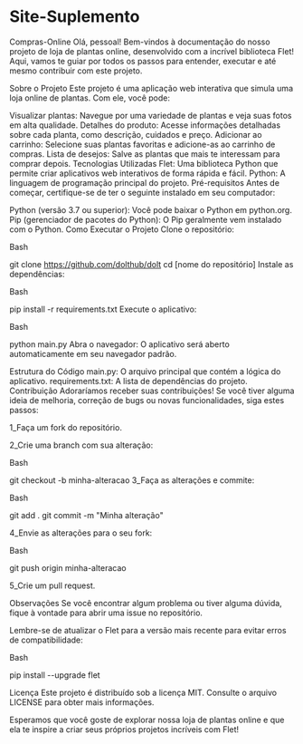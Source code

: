 # Site-Suplemento
 Compras-Online
 Olá, pessoal! Bem-vindos à documentação do nosso projeto de loja de plantas online, desenvolvido com a incrível biblioteca Flet! Aqui, vamos te guiar por todos os passos para entender, executar e até mesmo contribuir com este projeto.

Sobre o Projeto Este projeto é uma aplicação web interativa que simula uma loja online de plantas. Com ele, você pode:

Visualizar plantas: Navegue por uma variedade de plantas e veja suas fotos em alta qualidade. Detalhes do produto: Acesse informações detalhadas sobre cada planta, como descrição, cuidados e preço. Adicionar ao carrinho: Selecione suas plantas favoritas e adicione-as ao carrinho de compras. Lista de desejos: Salve as plantas que mais te interessam para comprar depois. Tecnologias Utilizadas Flet: Uma biblioteca Python que permite criar aplicativos web interativos de forma rápida e fácil. Python: A linguagem de programação principal do projeto. Pré-requisitos Antes de começar, certifique-se de ter o seguinte instalado em seu computador:

Python (versão 3.7 ou superior): Você pode baixar o Python em python.org. Pip (gerenciador de pacotes do Python): O Pip geralmente vem instalado com o Python. Como Executar o Projeto Clone o repositório:

Bash

git clone https://github.com/dolthub/dolt cd [nome do repositório] Instale as dependências:

Bash

pip install -r requirements.txt Execute o aplicativo:

Bash

python main.py Abra o navegador: O aplicativo será aberto automaticamente em seu navegador padrão.

Estrutura do Código main.py: O arquivo principal que contém a lógica do aplicativo. requirements.txt: A lista de dependências do projeto. Contribuição Adoraríamos receber suas contribuições! Se você tiver alguma ideia de melhoria, correção de bugs ou novas funcionalidades, siga estes passos:

1_Faça um fork do repositório.

2_Crie uma branch com sua alteração:

Bash

git checkout -b minha-alteracao
3_Faça as alterações e commite:

Bash

git add . git commit -m "Minha alteração"

4_Envie as alterações para o seu fork:

Bash

git push origin minha-alteracao

5_Crie um pull request.

Observações Se você encontrar algum problema ou tiver alguma dúvida, fique à vontade para abrir uma issue no repositório.

Lembre-se de atualizar o Flet para a versão mais recente para evitar erros de compatibilidade:

Bash

pip install --upgrade flet

Licença Este projeto é distribuído sob a licença MIT. Consulte o arquivo LICENSE para obter mais informações.

Esperamos que você goste de explorar nossa loja de plantas online e que ela te inspire a criar seus próprios projetos incríveis com Flet!

